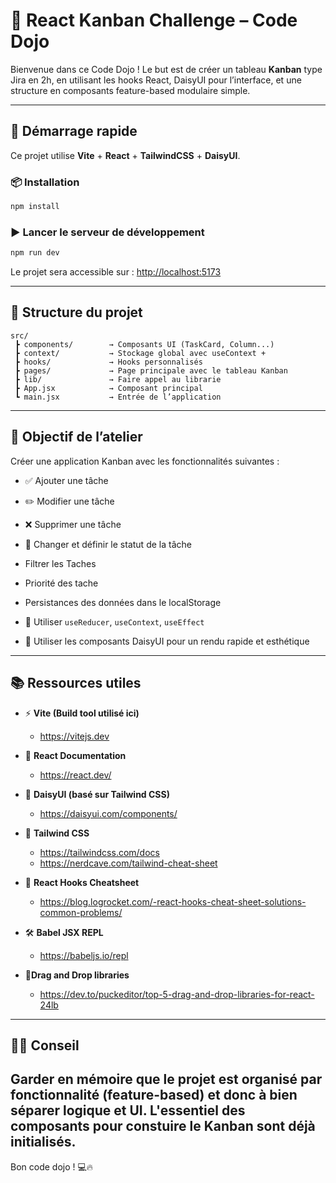 
# 🧩 React Kanban Challenge – Code Dojo

Bienvenue dans ce Code Dojo ! Le but est de créer un tableau **Kanban** type Jira en 2h, en utilisant les hooks React, DaisyUI pour l’interface, et une structure en composants feature-based modulaire simple.

---

## 🚀 Démarrage rapide

Ce projet utilise **Vite** + **React** + **TailwindCSS** + **DaisyUI**.

### 📦 Installation

```bash
npm install
```

### ▶️ Lancer le serveur de développement

```bash
npm run dev
```

Le projet sera accessible sur : [http://localhost:5173](http://localhost:5173)

---

## 📁 Structure du projet

```
src/
 ┣ components/        → Composants UI (TaskCard, Column...)
 ┣ context/           → Stockage global avec useContext + 
 ┣ hooks/             → Hooks personnalisés
 ┣ pages/             → Page principale avec le tableau Kanban
 ┣ lib/               → Faire appel au librarie
 ┣ App.jsx            → Composant principal
 ┗ main.jsx           → Entrée de l’application
```

---

## 🎯 Objectif de l’atelier

Créer une application Kanban avec les fonctionnalités suivantes :

- ✅ Ajouter une tâche
- ✏️ Modifier une tâche
- ❌ Supprimer une tâche
- 🔄 Changer et définir le statut de la tâche
- Filtrer les Taches
- Priorité des tache
- Persistances des données dans le localStorage



- 🧠 Utiliser `useReducer`, `useContext`, `useEffect`
- 🎨 Utiliser les composants DaisyUI pour un rendu rapide et esthétique

---

## 📚 Ressources utiles


 - ⚡ **Vite (Build tool utilisé ici)**  
   - https://vitejs.dev

- 📘 **React Documentation**  
   - https://react.dev/

- 🎨 **DaisyUI (basé sur Tailwind CSS)**  
   - https://daisyui.com/components/

- 🧩 **Tailwind CSS**  
  - https://tailwindcss.com/docs
  - https://nerdcave.com/tailwind-cheat-sheet

- 🧠 **React Hooks Cheatsheet**  
  - https://blog.logrocket.com/-react-hooks-cheat-sheet-solutions-common-problems/

- 🛠 **Babel JSX REPL**  
  - https://babeljs.io/repl

- 🎁**Drag and Drop libraries**
  - https://dev.to/puckeditor/top-5-drag-and-drop-libraries-for-react-24lb

 
---

## 👨‍🏫 Conseil

Garder en mémoire que le projet est organisé par **fonctionnalité** (feature-based) et donc  à bien séparer logique et UI. L'essentiel des composants pour constuire le Kanban sont déjà initialisés.
---

Bon code dojo ! 💻🔥
